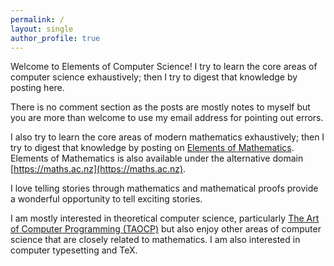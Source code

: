 ```yaml
---
permalink: /
layout: single
author_profile: true
---
```

Welcome to Elements of Computer Science! I try to learn the core 
areas of computer science exhaustively; then I try to digest that 
knowledge by posting here. 

There is no comment section as the posts are mostly notes to myself 
but you are more than welcome to use my email address for pointing 
out errors.

I also try to learn the core areas of modern mathematics exhaustively; 
then I try to digest that knowledge by posting on [Elements of Mathematics](https://math.ac.nz). Elements of Mathematics is also 
available under the alternative domain [https://maths.ac.nz](https://maths.ac.nz). 

I love telling stories through mathematics and mathematical proofs
provide a wonderful opportunity to tell exciting stories.

I am mostly interested in theoretical computer science, particularly
[The Art of Computer Programming (TAOCP)](https://www-cs-faculty.stanford.edu/~knuth/taocp.html) but also
enjoy other areas of computer science that are closely related to 
mathematics. I am also interested in computer typesetting and 
<span class="t-logo">T<span class="e">e</span>X</span>.